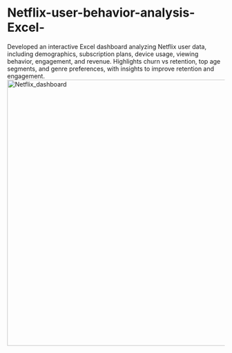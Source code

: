 # Netflix-user-behavior-analysis-Excel-
Developed an interactive Excel dashboard analyzing Netflix user data, including demographics, subscription plans, device usage, viewing behavior, engagement, and revenue. Highlights churn vs retention, top age segments, and genre preferences, with insights to improve retention and engagement.
<img width="1324" height="615" alt="Netflix_dashboard" src="https://github.com/user-attachments/assets/73e32a73-2c93-4adb-9c06-d6d011a66837" />
